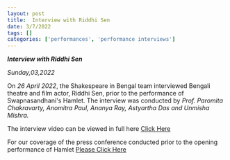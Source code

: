```yaml
---
layout: post
title:  Interview with Riddhi Sen
date: 3/7/2022
tags: []
categories: ['performances', 'performance interviews']
---
```


***Interview with Riddhi Sen***

*Sunday,03,2022*

On *26 April 2022*, the Shakespeare in Bengal team interviewed Bengali theatre and film actor, Riddhi Sen, prior to the performance of Swapnasandhani's Hamlet. The interview was conducted by *Prof. Paromita Chakravarty, Anomitra Paul, Ananya Ray, Astyartha Das and Unmisha Mishra.*

The interview video can be viewed in full here [Click Here](https://www.youtube.com/watch?v=KnzZadwiqpM)

For our coverage of the press conference conducted prior to the opening performance of Hamlet [Please Click Here]()
